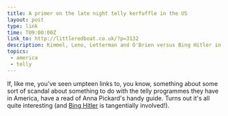 ```yaml
---
title: A primer on the late night telly kerfuffle in the US
layout: post
type: link
time: T09:00:00Z
link_to: http://littleredboat.co.uk/?p=3132
description: Kimmel, Leno, Letterman and O'Brien versus Bing Hitler in the world series of telly in America.
topics:
 - america
 - telly
---
```


If, like me, you've seen umpteen links to, you know, something about some sort of scandal about something to do with the telly programmes they have in America, have a read of Anna Pickard's handy guide. Turns out it's all quite interesting (and [Bing Hitler][1] is tangentially involved!).

[1]:http://en.wikipedia.org/wiki/Craig_Ferguson